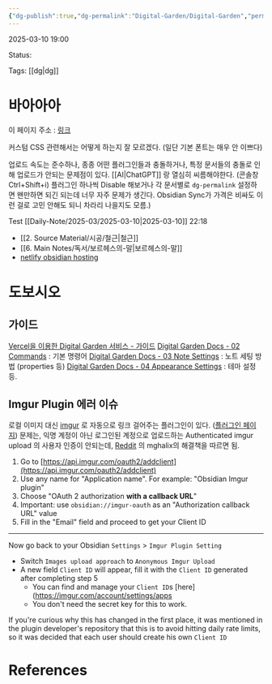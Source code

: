```yaml
---
{"dg-publish":true,"dg-permalink":"Digital-Garden/Digital-Garden","permalink":"/Digital-Garden/Digital-Garden/","tags":["gardenEntry"]}
---
```


2025-03-10 19:00

Status: 

Tags: [[dg\|dg]] 

# 바아아아

이 페이지 주소 : [링크](https://imaginative-griffin-caaf97.netlify.app/) 

커스텀 CSS 관련해서는 어떻게 하는지 잘 모르겠다. (일단 기본 폰트는 매우 안 이쁘다)

업로드 속도는 준수하나, 종종 어떤 플러그인들과 충돌하거나, 특정 문서들의 충돌로 인해 업로드가 안되는 문제점이 있다. [[AI\|ChatGPT]] 랑 열심히 씨름해야한다. (콘솔창 Ctrl+Shift+i)
플러그인 하나씩 Disable 해보거나 각 문서별로 `dg-permalink` 설정하면 왠만하면 되긴 되는데 너무 자주 문제가 생긴다.
Obsidian Sync가 가격은 비싸도 이런 걸로 고민 안해도 되니 차라리 나을지도 모름.)

Test [[Daily-Note/2025-03/2025-03-10\|2025-03-10]] 22:18

- [[2. Source Material/시공/철근\|철근]] 
- [[6. Main Notes/독서/보르헤스의-말\|보르헤스의-말]] 
- [netlify obsidian hosting](https://www.youtube.com/watch?v=7f8e5IiUkeo) 

# 도보시오
## 가이드
[Vercel을 이용한 Digital Garden 서비스 - 가이드](https://anpigon.vercel.app/%F0%9F%A7%B0%20%EC%83%9D%EC%82%B0%EC%84%B1%20%EB%8F%84%EA%B5%AC/%EC%98%B5%EC%8B%9C%EB%94%94%EC%96%B8%20Obsidian/%ED%94%8C%EB%9F%AC%EA%B7%B8%EC%9D%B8/%EC%98%B5%EC%8B%9C%EB%94%94%EC%96%B8%20%EB%94%94%EC%A7%80%ED%84%B8%20%EA%B0%80%EB%93%A0%20%ED%94%8C%EB%9F%AC%EA%B7%B8%EC%9D%B8/01%20%EC%8B%9C%EC%9E%91%ED%95%98%EA%B8%B0/) 
[Digital Garden Docs - 02 Commands](https://dg-docs.ole.dev/getting-started/02-commands/) : 기본 명령어
[Digital Garden Docs - 03 Note Settings](https://dg-docs.ole.dev/getting-started/03-note-settings/) : 노트 세팅 방법 (properties 등)
[Digital Garden Docs - 04 Appearance Settings](https://dg-docs.ole.dev/getting-started/04-appearance-settings/) : 테마 설정 등.

## Imgur Plugin 에러 이슈
로컬 이미지 대신 [imgur](https://imgur.com/) 로 자동으로 링크 걸어주는 플러그인이 있다. ([플러그인 페이지](https://github.com/gavvvr/obsidian-imgur-plugin))
문제는, 익명 계정이 아닌 로그인된 계정으로 업로드하는 Authenticated imgur upload 의 사용자 인증이 안되는데, [Reddit](https://www.reddit.com/r/ObsidianMD/comments/1b6d2me/imgur_plugin_no_longer_working/) 의 mghalix의 해결책을 따르면 됨.
1. Go to [https://api.imgur.com/oauth2/addclient](https://api.imgur.com/oauth2/addclient)
2. Use any name for "Application name". For example: "Obsidian Imgur plugin"
3. Choose "OAuth 2 authorization **with a callback URL**"
4. Important: use `obsidian://imgur-oauth` as an "Authorization callback URL" value
5. Fill in the "Email" field and proceed to get your Client ID
---
Now go back to your Obsidian `Settings` > `Imgur Plugin Setting`
- Switch `Images upload approach` to `Anonymous Imgur Upload`
- A new field `Client ID` will appear, fill it with the `Client ID` generated after completing step 5
    - You can find and manage your `Client ID`s [here](https://imgur.com/account/settings/apps
    - You don't need the secret key for this to work.

If you're curious why this has changed in the first place, it was mentioned in the plugin developer's repository that this is to avoid hitting daily rate limits, so it was decided that each user should create his own `Client ID`
# References